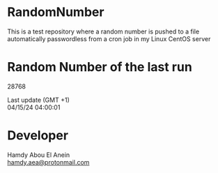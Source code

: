 # RandomNumber    
This is a test repository where a random number is pushed to a file automatically passwordless from a cron job in my Linux CentOS server    
# Random Number of the last run   
28768
      
Last update (GMT +1)    
04/15/24 04:00:01
# Developer    
Hamdy Abou El Anein   
hamdy.aea@protonmail.com
